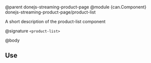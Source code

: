 @parent donejs-streaming-product-page
@module {can.Component} donejs-streaming-product-page/product-list <product-list>

A short description of the product-list component

@signature `<product-list>`

@body

## Use

